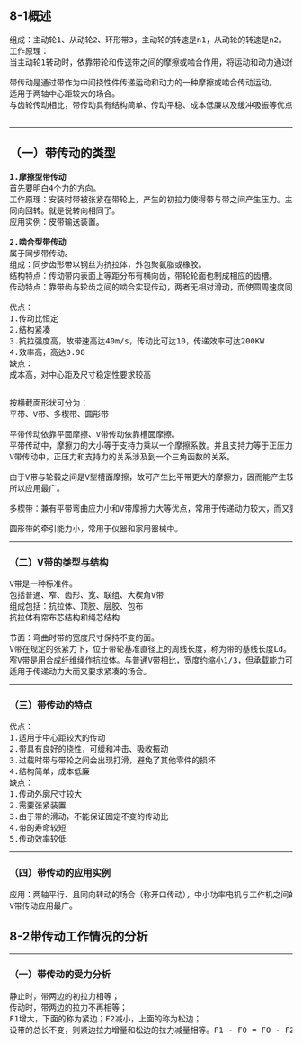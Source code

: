 ## 8-1概述
<pre>
组成：主动轮1、从动轮2、环形带3，主动轮的转速是n1，从动轮的转速是n2。
工作原理：
当主动轮1转动时，依靠带轮和传送带之间的摩擦或啮合作用，将运动和动力通过传送带3传递给从动带2.

带传动是通过带作为中间挠性件传递运动和动力的一种摩擦或啮合传动运动。
适用于两轴中心距较大的场合。
与齿轮传动相比，带传动具有结构简单、传动平稳、成本低廉以及缓冲吸振等优点，使用广泛。

</pre>
***
## （一）带传动的类型
<pre>
<b>1.摩擦型带传动</b>
首先要明白4个力的方向。
工作原理：安装时带被张紧在带轮上，产生的初拉力使得带与带之间产生压力。主动轮转动时，依靠摩擦力拖动从动轮一起
同向回转。就是说转向相同了。
应用实例：皮带输送装置。

<b>2.啮合型带传动</b>
属于同步带传动。
组成：同步齿形带以钢丝为抗拉体，外包聚氨脂或橡胶。
结构特点：传动带内表面上等距分布有横向齿，带轮轮面也制成相应的齿槽。
传动特点：靠带齿与轮齿之间的啮合实现传动，两者无相对滑动，而使圆周速度同步，故称为同步带传动。

优点：
1.传动比恒定
2.结构紧凑
3.抗拉强度高，故带速高达40m/s，传动比可达10，传递效率可达200KW
4.效率高，高达0.98
缺点：
成本高，对中心距及尺寸稳定性要求较高

</pre>
<pre>
按横截面形状可分为：
平带、V带、多楔带、圆形带

平带传动依靠平面摩擦、V带传动依靠槽面摩擦。
平带传动中，摩擦力的大小等于支持力乘以一个摩擦系数。并且支持力等于正压力。
V带传动中，正压力和支持力的关系涉及到一个三角函数的关系。

由于V带与轮毂之间是V型槽面摩擦，故可产生比平带更大的摩擦力，因而能产生较大的摩擦力，因而能传递较大的功率，
所以应用最广。

多楔带：兼有平带弯曲应力小和V带摩擦力大等优点，常用于传递动力较大，而又要求结构紧凑的场所。

圆形带的牵引能力小，常用于仪器和家用器械中。
</pre>
***
### （二）V带的类型与结构
<pre>
V带是一种标准件。
包括普通、窄、齿形、宽、联组、大楔角V带
组成包括：抗拉体、顶胶、层胶、包布
抗拉体有帘布芯结构和绳芯结构

节面：弯曲时带的宽度尺寸保持不变的面。
V带在规定的张紧力下，位于带轮基准直径上的周线长度，称为带的基线长度Ld。
窄V带是用合成纤维绳作抗拉体。与普通V带相比，宽度约缩小1/3，但承载能力可提高1.5~2.5倍。
适用于传递动力大而又要求紧凑的场合。
</pre>
***
### （三）带传动的特点
<pre>
优点：
1.适用于中心距较大的传动
2.带具有良好的挠性，可缓和冲击、吸收振动
3.过载时带与带轮之间会出现打滑，避免了其他零件的损坏
4.结构简单，成本低廉
缺点：
1.传动外廓尺寸较大
2.需要张紧装置
3.由于带的滑动，不能保证固定不变的传动比
4.带的寿命较短
5.传动效率较低
</pre>
***
### （四）带传动的应用实例
<pre>
应用：两轴平行、且同向转动的场合（称开口传动），中小功率电机与工作机之间的动力传递。
V带传动应用最广。
</pre>
## 8-2带传动工作情况的分析
***
### （一）带传动的受力分析
<pre>
静止时，带两边的初拉力相等；
传动时，带两边的拉力不再相等；
F1增大，下面的称为紧边；F2减小，上面的称为松边；
设带的总长不变，则紧边拉力增量和松边的拉力减量相等。F1 - F0 = F0 - F2
</pre>

